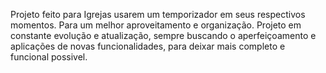Projeto feito para Igrejas usarem um temporizador em seus respectivos momentos. 
Para um melhor aproveitamento e organização. Projeto em constante evolução e atualização, 
sempre buscando o aperfeiçoamento e aplicações de novas funcionalidades, para deixar mais completo e funcional possivel.
